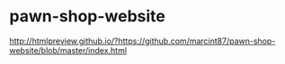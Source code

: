 # pawn-shop-website


http://htmlpreview.github.io/?https://github.com/marcint87/pawn-shop-website/blob/master/index.html
